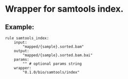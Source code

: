 # Wrapper for samtools index.

## Example:

```
rule samtools_index:
    input:
        "mapped/{sample}.sorted.bam"
    output:
        "mapped/{sample}.sorted.bam.bai"
    params:
        "" # optional params string
    wrapper:
        "0.1.0/bio/samtools/index"
```
